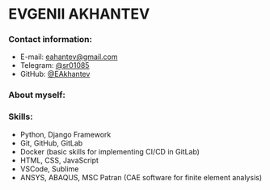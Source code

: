 # EVGENII AKHANTEV

### Contact information:
- E-mail: eahantev@gmail.com
- Telegram: [@sr01085](https://t.me/sr01085)
- GitHub: [@EAkhantev](https://github.com/EAkhantev)


### About myself:


### Skills:
- Python, Django Framework
- Git, GitHub, GitLab
- Docker (basic skills for implementing CI/CD in GitLab)
- HTML, CSS, JavaScript
- VSCode, Sublime
- ANSYS, ABAQUS, MSC Patran (CAE software for finite element analysis)